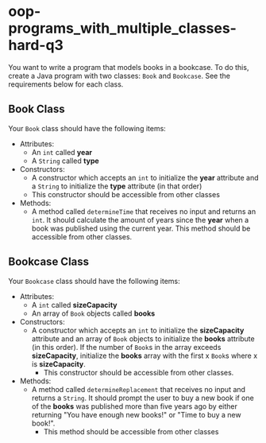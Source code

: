 # oop-programs_with_multiple_classes-hard-q3

You want to write a program that models books in a bookcase. To do this, create a Java program with two
classes: `Book` and `Bookcase`. See the requirements below for each class.

## Book Class

Your `Book` class should have the following items:

- Attributes:
    - An `int` called **year**
    - A `String` called **type**
- Constructors:
    - A constructor which accepts an `int` to initialize the **year** attribute and a `String` to
      initialize the **type** attribute (in that order)
    - This constructor should be accessible from other classes
- Methods:
    - A method called `determineTime` that receives no input and returns an `int`. It should calculate the amount of 
      years since the **year** when a book was published using the current year. This method should be accessible from 
      other classes.

## Bookcase Class

Your `Bookcase` class should have the following items:

- Attributes:
    - A `int` called **sizeCapacity**
    - An array of `Book` objects called **books**
- Constructors:
    - A constructor which accepts an `int` to initialize the **sizeCapacity** attribute and an array of `Book` objects to
      initialize the **books** attribute (in this order). If the number of `Book`s in the array exceeds **sizeCapacity**,
      initialize the **books** array with the first x `Book`s where x is **sizeCapacity**.
        - This constructor should be accessible from other classes.
- Methods:
    - A method called `determineReplacement` that receives no input and returns a `String`. It should prompt the user to 
      buy a new book if one of the **books** was published more than five years ago by either returning
      "You have enough new books!" or "Time to buy a new book!".
        - This method should be accessible from other classes
    